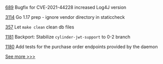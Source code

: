 
[689](https://github.com/hyperledger-labs/business-partner-agent/pull/689) Bugfix for CVE-2021-44228 increased Log4J version

[3114](https://github.com/hyperledger/fabric/pull/3114) Go 1.17 prep - ignore vendor directory in staticcheck

[357](https://github.com/hyperledger/cello/pull/357) Let `make clean` clean db files

[1181](https://github.com/hyperledger/grid/pull/1181) Backport: Stabilize `cylinder-jwt-support` to 0-2 branch

[1180](https://github.com/hyperledger/grid/pull/1180) Add tests for the purchase order endpoints provided by the daemon


[See more >>>](https://start-here.hyperledger.org/pull-requests)
